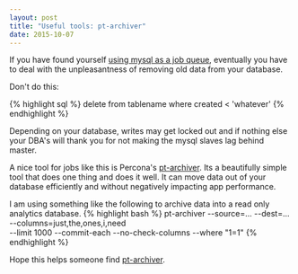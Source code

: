 ```yaml
---
layout: post
title: "Useful tools: pt-archiver"
date: 2015-10-07
---
```


If you have found yourself [using mysql as a job queue](https://blog.engineyard.com/2011/5-subtle-ways-youre-using-mysql-as-a-queue-and-why-itll-bite-you/), eventually you have to deal with the unpleasantness of removing old data from your database.  

Don't do this:

{% highlight sql %}
delete from tablename where created < 'whatever'
{% endhighlight %}

Depending on your database, writes may get locked out and if nothing else your DBA's will thank you for not making the mysql slaves lag behind master.

A nice tool for jobs like this is Percona's [pt-archiver](https://www.percona.com/doc/percona-toolkit/2.1/pt-archiver.html).  Its a beautifully simple tool that does one thing and does it well.  It can move data out of your database efficiently and without negatively impacting app performance.

I am using something like the following to archive data into a read only analytics database.
{% highlight bash %}
pt-archiver --source=... --dest=... --columns=just,the,ones,i,need \
 --limit 1000 --commit-each --no-check-columns --where "1=1"
{% endhighlight %}

Hope this helps someone find [pt-archiver](https://www.percona.com/doc/percona-toolkit/2.1/pt-archiver.html).